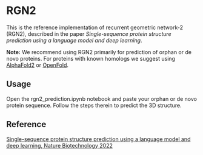 # RGN2

This is the reference implementation of recurrent geometric network-2 (RGN2), described in the paper _Single-sequence protein structure prediction using a language model and deep learning_.

**Note:** We recommend using RGN2 primarily for prediction of orphan or de novo proteins. For proteins with known homologs we suggest using
[AlphaFold2](https://colab.research.google.com/github/sokrypton/ColabFold/blob/main/AlphaFold2.ipynb) or 
[OpenFold](https://colab.research.google.com/github/aqlaboratory/openfold/blob/main/notebooks/OpenFold.ipynb).

## Usage
Open the rgn2_prediction.ipynb notebook and paste your orphan or de novo protein sequence. Follow the steps therein to predict the 3D structure.


## Reference
[Single-sequence protein structure prediction using a language model and deep learning, Nature Biotechnology 2022](https://rdcu.be/cWPgh)
